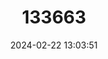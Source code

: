 ---
title: "133663"
category: "Madracis decactis"
draft: false
date: 2024-02-22 13:03:51
languages:
  English: ["Green Cactus Coral", "Ten-ray Star Coral"]
  Spanish; Castilian: ["Coral de Diez Rayos"]
  Portuguese: ["Coral Estrela"]
  French: ["Madrace à Dix Rayons"]
---